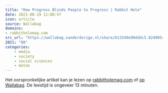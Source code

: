 ```yaml
---
title: "How Progress Blinds People to Progress | Rabbit Hole"
date: 2021-08-19 11:08:57
icon: article
source: Wallabag
domains:
- rabbitholemag.com
src_url: "https://wallabag.sanderdorigo.nl/share/613349e99dddc5.82490543"
2021: "08"
categories:
    - media
    - society
    - social sciences
    - metoo
---
```

Het oorspronkelijke artikel kan je lezen op [rabbitholemag.com](https://rabbitholemag.com/how-progress-blinds-people-to-progress/) of [op Wallabag](https://wallabag.sanderdorigo.nl/share/613349e99dddc5.82490543). De leestijd is ongeveer 13 minuten.